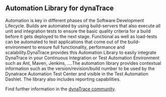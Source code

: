 ## Automation Library for dynaTrace

Automation is key in different phases of the Software Development Lifecycle. Builds are automated by using build-servers that also execute all unit and integration tests to ensure the basic quality criteria for a build before it gets deployed to the next stage. Functional as well as load-tests can be automated to test applications that come out of the build-environment to ensure full functionality, performance and scalability.DynaTrace provides this Automation Library to easily integrate DynaTrace in your Continuous Integration or Test Automation Environment such as Ant, Maven, Jenkins, ....The automation library provides contextual information such as the version/revision/build number to be used by the Dynatrace Automation Test Center and visible in the Test Automation Dashlet. The library also includes reporting capabilities.

Find further information in the [dynaTrace community](https://community.dynatrace.com/community/display/DL/Automation+Library+%28Ant%2C+Maven%29+for+Dynatrace). 

